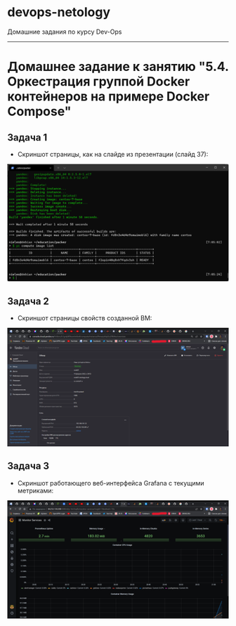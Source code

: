 # devops-netology
Домашние задания по курсу Dev-Ops

------

# Домашнее задание к занятию "5.4. Оркестрация группой Docker контейнеров на примере Docker Compose"


## Задача 1


 - Скриншот страницы, как на слайде из презентации (слайд 37):

 ![Grafana_01](https://github.com/L1qu1dVacuum/devops-netology/blob/main/second_term/hw-virt-04-docker-compose/Images/packer.png?raw=true)
 

## Задача 2


 - Скриншот страницы свойств созданной ВМ:

 ![Grafana_02](https://github.com/L1qu1dVacuum/devops-netology/blob/main/second_term/hw-virt-04-docker-compose/Images/grafana_dash.png?raw=true)


## Задача 3


 - Скриншот работающего веб-интерфейса Grafana с текущими метриками:

 ![Grafana_03](https://github.com/L1qu1dVacuum/devops-netology/blob/main/second_term/hw-virt-04-docker-compose/Images/yc_vm.png?raw=true)

